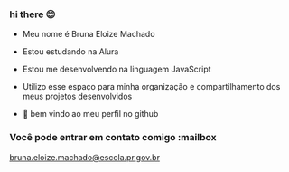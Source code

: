 ### hi there 😊
- Meu nome é Bruna Eloize Machado

- Estou estudando na Alura
- Estou me desenvolvendo na linguagem JavaScript
- Utilizo esse espaço para minha organização e compartilhamento dos meus projetos desenvolvidos
- 🔭 bem vindo ao meu perfil no github
### Você pode entrar em contato comigo :mailbox

bruna.eloize.machado@escola.pr.gov.br

